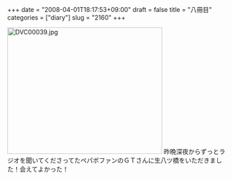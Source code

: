 +++
date = "2008-04-01T18:17:53+09:00"
draft = false
title = "八冊目"
categories = ["diary"]
slug = "2160"
+++

<img alt="DVC00039.jpg" class="pict" height="288" src="http://ieiriblog.img.jugem.jp/20080401_439064.jpg" width="352" />
昨晩深夜からずっとラジオを聞いてくださってたペパボファンのＧＴさんに生八ツ橋をいただきました！会えてよかった！
